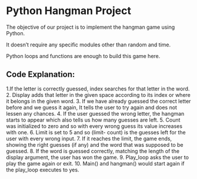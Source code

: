 # Python Hangman Project

The objective of our project is to implement the hangman game using Python. 

It doesn’t require any specific modules other than random and time. 

Python loops and functions are enough to build this game here.

## Code Explanation:

1.If the letter is correctly guessed, index searches for that letter in the word.
2. Display adds that letter in the given space according to its index or where it belongs in the given word.
3. If we have already guessed the correct letter before and we guess it again, It tells the user to try again and does not lessen any chances.
4. If the user guessed the wrong letter, the hangman starts to appear which also tells us how many guesses are left. 
5. Count was initialized to zero and so with every wrong guess its value increases with one.
6. Limit is set to 5 and so (limit- count) is the guesses left for the user with every wrong input. 
7. If it reaches the limit, the game ends, showing the right guesses (if any) and the word that was supposed to be guessed.
8. If the word is guessed correctly, matching the length of the display argument, the user has won the game.
9. Play_loop asks the user to play the game again or exit.
10. Main() and hangman() would start again if the play_loop executes to yes.
